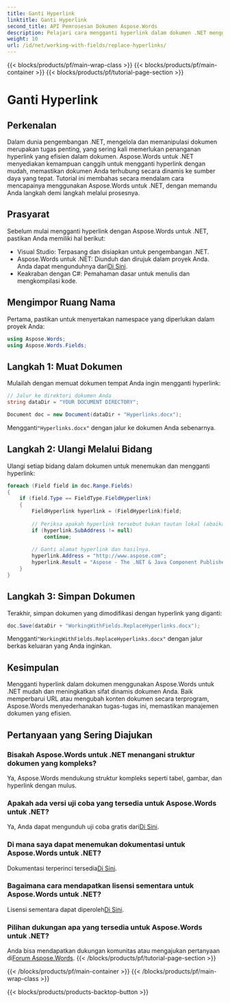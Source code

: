 ```yaml
---
title: Ganti Hyperlink
linktitle: Ganti Hyperlink
second_title: API Pemrosesan Dokumen Aspose.Words
description: Pelajari cara mengganti hyperlink dalam dokumen .NET menggunakan Aspose.Words untuk manajemen dokumen yang efisien dan pembaruan konten yang dinamis.
weight: 10
url: /id/net/working-with-fields/replace-hyperlinks/
---
```


{{< blocks/products/pf/main-wrap-class >}}
{{< blocks/products/pf/main-container >}}
{{< blocks/products/pf/tutorial-page-section >}}

# Ganti Hyperlink

## Perkenalan

Dalam dunia pengembangan .NET, mengelola dan memanipulasi dokumen merupakan tugas penting, yang sering kali memerlukan penanganan hyperlink yang efisien dalam dokumen. Aspose.Words untuk .NET menyediakan kemampuan canggih untuk mengganti hyperlink dengan mudah, memastikan dokumen Anda terhubung secara dinamis ke sumber daya yang tepat. Tutorial ini membahas secara mendalam cara mencapainya menggunakan Aspose.Words untuk .NET, dengan memandu Anda langkah demi langkah melalui prosesnya.

## Prasyarat

Sebelum mulai mengganti hyperlink dengan Aspose.Words untuk .NET, pastikan Anda memiliki hal berikut:

- Visual Studio: Terpasang dan disiapkan untuk pengembangan .NET.
-  Aspose.Words untuk .NET: Diunduh dan dirujuk dalam proyek Anda. Anda dapat mengunduhnya dari[Di Sini](https://releases.aspose.com/words/net/).
- Keakraban dengan C#: Pemahaman dasar untuk menulis dan mengkompilasi kode.

## Mengimpor Ruang Nama

Pertama, pastikan untuk menyertakan namespace yang diperlukan dalam proyek Anda:

```csharp
using Aspose.Words;
using Aspose.Words.Fields;
```

## Langkah 1: Muat Dokumen

Mulailah dengan memuat dokumen tempat Anda ingin mengganti hyperlink:

```csharp
// Jalur ke direktori dokumen Anda
string dataDir = "YOUR DOCUMENT DIRECTORY";

Document doc = new Document(dataDir + "Hyperlinks.docx");
```

 Mengganti`"Hyperlinks.docx"` dengan jalur ke dokumen Anda sebenarnya.

## Langkah 2: Ulangi Melalui Bidang

Ulangi setiap bidang dalam dokumen untuk menemukan dan mengganti hyperlink:

```csharp
foreach (Field field in doc.Range.Fields)
{
    if (field.Type == FieldType.FieldHyperlink)
    {
        FieldHyperlink hyperlink = (FieldHyperlink)field;
        
        // Periksa apakah hyperlink tersebut bukan tautan lokal (abaikan bookmark).
        if (hyperlink.SubAddress != null)
            continue;
        
        // Ganti alamat hyperlink dan hasilnya.
        hyperlink.Address = "http://www.aspose.com";
        hyperlink.Result = "Aspose - The .NET & Java Component Publisher";
    }
}
```

## Langkah 3: Simpan Dokumen

Terakhir, simpan dokumen yang dimodifikasi dengan hyperlink yang diganti:

```csharp
doc.Save(dataDir + "WorkingWithFields.ReplaceHyperlinks.docx");
```

 Mengganti`"WorkingWithFields.ReplaceHyperlinks.docx"` dengan jalur berkas keluaran yang Anda inginkan.

## Kesimpulan

Mengganti hyperlink dalam dokumen menggunakan Aspose.Words untuk .NET mudah dan meningkatkan sifat dinamis dokumen Anda. Baik memperbarui URL atau mengubah konten dokumen secara terprogram, Aspose.Words menyederhanakan tugas-tugas ini, memastikan manajemen dokumen yang efisien.

## Pertanyaan yang Sering Diajukan

### Bisakah Aspose.Words untuk .NET menangani struktur dokumen yang kompleks?
Ya, Aspose.Words mendukung struktur kompleks seperti tabel, gambar, dan hyperlink dengan mulus.

### Apakah ada versi uji coba yang tersedia untuk Aspose.Words untuk .NET?
 Ya, Anda dapat mengunduh uji coba gratis dari[Di Sini](https://releases.aspose.com/).

### Di mana saya dapat menemukan dokumentasi untuk Aspose.Words untuk .NET?
 Dokumentasi terperinci tersedia[Di Sini](https://reference.aspose.com/words/net/).

### Bagaimana cara mendapatkan lisensi sementara untuk Aspose.Words untuk .NET?
 Lisensi sementara dapat diperoleh[Di Sini](https://purchase.aspose.com/temporary-license/).

### Pilihan dukungan apa yang tersedia untuk Aspose.Words untuk .NET?
 Anda bisa mendapatkan dukungan komunitas atau mengajukan pertanyaan di[Forum Aspose.Words](https://forum.aspose.com/c/words/8).
{{< /blocks/products/pf/tutorial-page-section >}}

{{< /blocks/products/pf/main-container >}}
{{< /blocks/products/pf/main-wrap-class >}}

{{< blocks/products/products-backtop-button >}}

